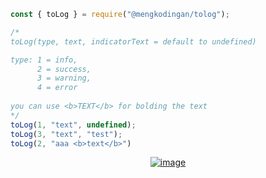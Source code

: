 ```js
const { toLog } = require("@mengkodingan/tolog");

/* 
toLog(type, text, indicatorText = default to undefined)

type: 1 = info,
      2 = success,
      3 = warning,
      4 = error
      
you can use <b>TEXT</b> for bolding the text
*/
toLog(1, "text", undefined);
toLog(3, "text", "test");
toLog(2, "aaa <b>text</b>")
```

<div align="center">
    <a href="https://imgbb.com/"><img src="https://i.ibb.co/DfCkk2X/image.png" alt="image" border="0"></a>
</div>

